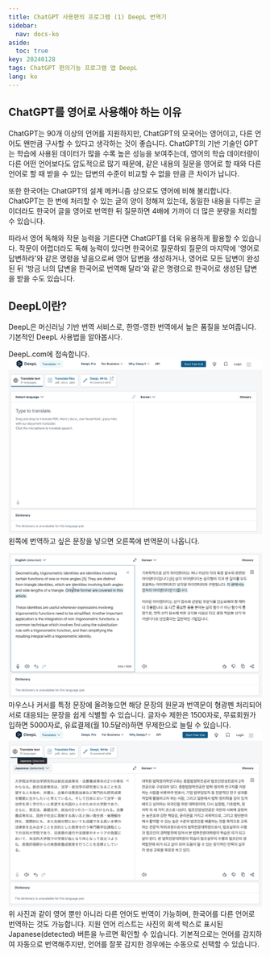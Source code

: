 ```yaml
---
title: ChatGPT 사용편의 프로그램 (1) DeepL 번역기
sidebar:
  nav: docs-ko
aside:
  toc: true
key: 20240128
tags: ChatGPT 편의기능 프로그램 앱 DeepL
lang: ko
---
```


## ChatGPT를 영어로 사용해야 하는 이유
ChatGPT는 90개 이상의 언어를 지원하지만, ChatGPT의 모국어는 영어이고, 다른 언어도 왠만큼 구사할 수 있다고 생각하는 것이 좋습니다. ChatGPT의 기반 기술인 GPT는 학습에 사용된 데이터가 많을 수록 높은 성능을 보여주는데, 영어의 학습 데이터량이 다른 어떤 언어보다도 압도적으로 많기 때문에, 같은 내용의 질문을 영어로 할 때와 다른 언어로 할 때 받을 수 있는 답변의 수준이 비교할 수 없을 만큼 큰 차이가 납니다.

또한 한국어는 ChatGPT의 설계 메커니즘 상으로도 영어에 비해 불리합니다. ChatGPT는 한 번에 처리할 수 있는 글의 양이 정해져 있는데, 동일한 내용을 다루는 글이더라도 한국어 글을 영어로 번역한 뒤 질문하면 4배에 가까이 더 많은 분량을 처리할 수 있습니다.

따라서 영어 독해와 작문 능력을 기른다면 ChatGPT를 더욱 유용하게 활용할 수 있습니다. 작문이 어렵더라도 독해 능력이 있다면 한국어로 질문하되 질문의 마지막에 '영어로 답변하라'와 같은 명령을 넣음으로써 영어 답변을 생성하거나, 영어로 모든 답변이 완성된 뒤 '방금 너의 답변을 한국어로 번역해 달라'와 같은 명령으로 한국어로 생성된 답변을 받을 수도 있습니다.

## DeepL이란?
DeepL은 머신러닝 기반 번역 서비스로, 한영-영한 번역에서 높은 품질을 보여줍니다. 기본적인 DeepL 사용법을 알아봅시다.

DeepL.com에 접속합니다.
![image](/assets/img/2024-01-28-DeepL/스크린샷-2024-01-05-오후-3.15.34.png)
왼쪽에 번역하고 싶은 문장을 넣으면 오른쪽에 번역문이 나옵니다.

![image](/assets/img/2024-01-28-DeepL/스크린샷-2024-01-05-오후-3.16.21.png)마우스나 커서를 특정 문장에 올려놓으면 해당 문장의 원문과 번역문이 형광펜 처리되어 서로 대응되는 문장을 쉽게 식별할 수 있습니다. 글자수 제한은 1500자로, 무료회원가입하면 5000자로, 유료결제(월 10.5달러)하면 무제한으로 늘릴 수 있습니다.
![image](/assets/img/2024-01-28-DeepL/스크린샷-2024-01-05-오후-3.18.08.png)
위 사진과 같이 영어 뿐만 아니라 다른 언어도 번역이 가능하며, 한국어를 다른 언어로 번역하는 것도 가능합니다. 지원 언어 리스트는 사진의 회색 박스로 표시된 Japanese(detected) 버튼을 누르면 확인할 수 있습니다. 기본적으로는 언어를 감지하여 자동으로 번역해주지만, 언어를 잘못 감지한 경우에는 수동으로 선택할 수 있습니다.